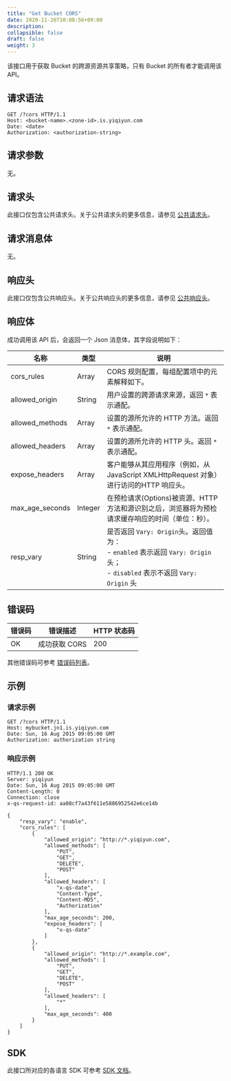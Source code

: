 ```yaml
---
title: "Get Bucket CORS"
date: 2020-11-26T10:08:56+09:00
description:
collapsible: false
draft: false
weight: 3
---
```


该接口用于获取 Bucket 的跨源资源共享策略，只有 Bucket 的所有者才能调用该 API。

## 请求语法

```http
GET /?cors HTTP/1.1
Host: <bucket-name>.<zone-id>.is.yiqiyun.com
Date: <date>
Authorization: <authorization-string>
```

## 请求参数

无。

## 请求头

此接口仅包含公共请求头。关于公共请求头的更多信息，请参见 [公共请求头](/storage/object-storage/api/common_header/#请求头字段-request-header)。

## 请求消息体

无。

## 响应头

此接口仅包含公共响应头。关于公共响应头的更多信息，请参见 [公共响应头](/storage/object-storage/api/common_header/#响应头字段-response-header)。

## 响应体

成功调用该 API 后，会返回一个 Json 消息体，其字段说明如下：

| 名称 | 类型 | 说明 |
| --- | --- | --- |
| cors_rules | Array | CORS 规则配置，每组配置项中的元素解释如下。 |
| allowed_origin | String | 用户设置的跨源请求来源，返回 `*` 表示通配。 |
| allowed_methods | Array | 设置的源所允许的 HTTP 方法。返回 `*` 表示通配。 |
| allowed_headers | Array | 设置的源所允许的 HTTP 头。返回 `*` 表示通配。  |
| expose_headers | Array | 客户能够从其应用程序（例如，从 JavaScript XMLHttpRequest 对象）进行访问的HTTP 响应头。 |
| max_age_seconds | Integer | 在预检请求(Options)被资源、HTTP 方法和源识别之后，浏览器将为预检请求缓存响应的时间（单位：秒）。 |
| resp_vary | String | 是否返回 `Vary: Origin`头。返回值为：<br>- `enabled` 表示返回 `Vary: Origin` 头； <br>- `disabled` 表示不返回 `Vary: Origin` 头| 否 |


## 错误码

| 错误码 | 错误描述 | HTTP 状态码 |
| --- | --- | --- |
| OK | 成功获取 CORS | 200 |

其他错误码可参考 [错误码列表](/storage/object-storage/api/error_code/#错误码列表)。

## 示例

### 请求示例

```http
GET /?cors HTTP/1.1
Host: mybucket.jn1.is.yiqiyun.com
Date: Sun, 16 Aug 2015 09:05:00 GMT
Authorization: authorization string
```

### 响应示例

```http
HTTP/1.1 200 OK
Server: yiqiyun
Date: Sun, 16 Aug 2015 09:05:00 GMT
Content-Length: 0
Connection: close
x-qs-request-id: aa08cf7a43f611e5886952542e6ce14b

{
    "resp_vary": "enable",
    "cors_rules": [
        {
            "allowed_origin": "http://*.yiqiyun.com",
            "allowed_methods": [
                "PUT",
                "GET",
                "DELETE",
                "POST"
            ],
            "allowed_headers": [
                "x-qs-date",
                "Content-Type",
                "Content-MD5",
                "Authorization"
            ],
            "max_age_seconds": 200,
            "expose_headers": [
                "x-qs-date"
            ]
        },
        {
            "allowed_origin": "http://*.example.com",
            "allowed_methods": [
                "PUT",
                "GET",
                "DELETE",
                "POST"
            ],
            "allowed_headers": [
                "*"
            ],
            "max_age_seconds": 400
        }
    ]
}
```

## SDK

此接口所对应的各语言 SDK 可参考 [SDK 文档](/storage/object-storage/sdk/)。